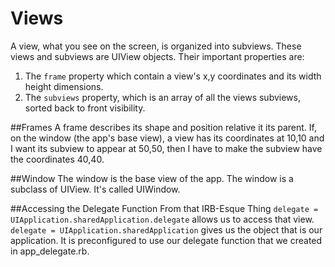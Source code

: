 # Views
A view, what you see on the screen, is organized into subviews. These views and subviews are UIView objects. Their important properties are:

  1. The ```frame``` property which contain a view's x,y coordinates and its width height dimensions.
  2. The ```subviews``` property, which is an array of all the views subviews, sorted back to front visibility.

##Frames
A frame describes its shape and position relative it its parent. If, on the window (the app's base view), a view has its coordinates at 10,10 and I want its subview to appear at 50,50, then I have to make the subview have the coordinates 40,40.

##Window
The window is the base view of the app. The window is a subclass of UIView. It's called UIWindow.

##Accessing the Delegate Function From that IRB-Esque Thing
```delegate = UIApplication.sharedApplication.delegate``` allows us to access that view. ```delegate = UIApplication.sharedApplication``` gives us the object that is our application. It is preconfigured to use our delegate function that we created in app_delegate.rb.
